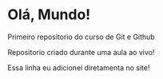 # Olá, Mundo!
 Primeiro repositorio do curso de Git e Github

Repositorio criado durante uma aula ao vivo!

Essa linha eu adicionei diretamenta no site!
